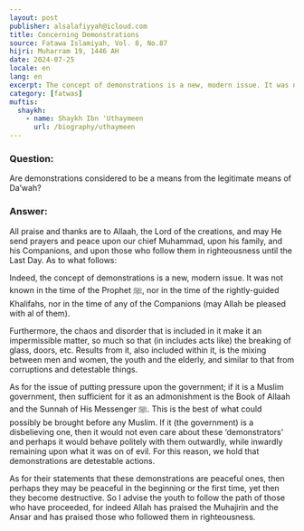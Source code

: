 ```yaml
---
layout: post
publisher: alsalafiyyah@icloud.com
title: Concerning Demonstrations
source: Fatawa Islamiyah, Vol. 8, No.87
hijri: Muharram 19, 1446 AH
date: 2024-07-25
locale: en
lang: en
excerpt: The concept of demonstrations is a new, modern issue. It was not known in the time of the Prophet, nor in the time of the rightly-guided Khalifahs, nor in the time of any of the Companions.
category: [fatwas]
muftis:
  shaykh: 
    - name: Shaykh Ibn 'Uthaymeen
      url: /biography/uthaymeen
---
```


### Question:
Are demonstrations considered to be a means from the legitimate means of Da’wah?

### Answer:

All praise and thanks are to Allaah, the Lord of the creations, and may He send prayers and peace upon our chief Muhammad, upon his family, and his Companions, and upon those who follow them in righteousness until the Last Day. As to what follows:

Indeed, the concept of demonstrations is a new, modern issue. It was not known in the time of the Prophet ﷺ, nor in the time of the rightly-guided Khalifahs, nor in the time of any of the Companions (may Allah be pleased with al of them).

Furthermore, the chaos and disorder that is included in it make it an impermissible matter, so much so that (in includes acts like) the breaking of glass, doors, etc. Results from it, also included within it, is the mixing between men and women, the youth and the elderly, and similar to that from corruptions and detestable things.

As for the issue of putting pressure upon the government; if it is a Muslim government, then sufficient for it as an admonishment is the Book of Allaah and the Sunnah of His Messenger ﷺ. This is the best of what could possibly be brought before any Muslim. If it (the government) is a disbelieving one, then it would not even care about these ‘demonstrators’ and perhaps it would behave politely with them outwardly, while inwardly remaining upon what it was on of evil. For this reason, we hold that demonstrations are detestable actions.

As for their statements that these demonstrations are peaceful ones, then perhaps they may be peaceful in the beginning or the first time, yet then they become destructive. So I advise the youth to follow the path of those who have proceeded, for indeed Allah has praised the Muhajirin and the Ansar and has praised those who followed them in righteousness.
